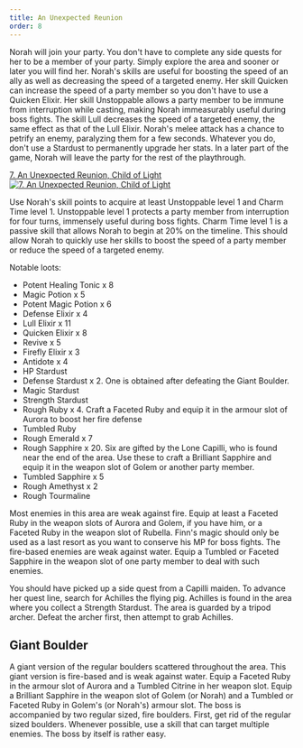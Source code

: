 ```yaml
---
title: An Unexpected Reunion
order: 8
---
```


Norah will join your party. You don't have to complete any side quests for her
to be a member of your party. Simply explore the area and sooner or later you
will find her. Norah's skills are useful for boosting the speed of an ally as
well as decreasing the speed of a targeted enemy. Her skill Quicken can increase
the speed of a party member so you don't have to use a Quicken Elixir. Her skill
Unstoppable allows a party member to be immune from interruption while casting,
making Norah immeasurably useful during boss fights. The skill Lull decreases
the speed of a targeted enemy, the same effect as that of the Lull Elixir.
Norah's melee attack has a chance to petrify an enemy, paralyzing them for a few
seconds. Whatever you do, don't use a Stardust to permanently upgrade her stats.
In a later part of the game, Norah will leave the party for the rest of the
playthrough.

<!-- prettier-ignore-start -->
<a href="http://www.youtube.com/watch?v=WKZC2fxLc2c" target="_blank" rel="noopener">7. An Unexpected Reunion, Child of Light</a><br/>
<a href="http://www.youtube.com/watch?v=WKZC2fxLc2c" title="7. An Unexpected Reunion, Child of Light" target="_blank" rel="noopener"><img src="http://img.youtube.com/vi/WKZC2fxLc2c/0.jpg" alt="7. An Unexpected Reunion, Child of Light"></a>
<!-- prettier-ignore-end -->

Use Norah's skill points to acquire at least Unstoppable level 1 and Charm Time
level 1. Unstoppable level 1 protects a party member from interruption for four
turns, immensely useful during boss fights. Charm Time level 1 is a passive
skill that allows Norah to begin at 20% on the timeline. This should allow Norah
to quickly use her skills to boost the speed of a party member or reduce the
speed of a targeted enemy.

Notable loots:

-   Potent Healing Tonic x 8
-   Magic Potion x 5
-   Potent Magic Potion x 6
-   Defense Elixir x 4
-   Lull Elixir x 11
-   Quicken Elixir x 8
-   Revive x 5
-   Firefly Elixir x 3
-   Antidote x 4
-   HP Stardust
-   Defense Stardust x 2. One is obtained after defeating the Giant Boulder.
-   Magic Stardust
-   Strength Stardust
-   Rough Ruby x 4. Craft a Faceted Ruby and equip it in the armour slot of
    Aurora to boost her fire defense
-   Tumbled Ruby
-   Rough Emerald x 7
-   Rough Sapphire x 20. Six are gifted by the Lone Capilli, who is found near
    the end of the area. Use these to craft a Brilliant Sapphire and equip it in
    the weapon slot of Golem or another party member.
-   Tumbled Sapphire x 5
-   Rough Amethyst x 2
-   Rough Tourmaline

Most enemies in this area are weak against fire. Equip at least a Faceted Ruby
in the weapon slots of Aurora and Golem, if you have him, or a Faceted Ruby in
the weapon slot of Rubella. Finn's magic should only be used as a last resort as
you want to conserve his MP for boss fights. The fire-based enemies are weak
against water. Equip a Tumbled or Faceted Sapphire in the weapon slot of one
party member to deal with such enemies.

You should have picked up a side quest from a Capilli maiden. To advance her
quest line, search for Achilles the flying pig. Achilles is found in the area
where you collect a Strength Stardust. The area is guarded by a tripod archer.
Defeat the archer first, then attempt to grab Achilles.

<!--=========================================================================-->

## Giant Boulder

A giant version of the regular boulders scattered throughout the area. This
giant version is fire-based and is weak against water. Equip a Faceted Ruby in
the armour slot of Aurora and a Tumbled Citrine in her weapon slot. Equip a
Brilliant Sapphire in the weapon slot of Golem (or Norah) and a Tumbled or
Faceted Ruby in Golem's (or Norah's) armour slot. The boss is accompanied by two
regular sized, fire boulders. First, get rid of the regular sized boulders.
Whenever possible, use a skill that can target multiple enemies. The boss by
itself is rather easy.
